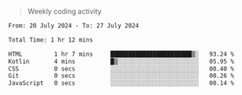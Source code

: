 > Weekly coding activity
<!--START_SECTION:waka-->

```txt
From: 20 July 2024 - To: 27 July 2024

Total Time: 1 hr 12 mins

HTML         1 hr 7 mins     ███████████████████████▒░   93.24 %
Kotlin       4 mins          █▒░░░░░░░░░░░░░░░░░░░░░░░   05.95 %
CSS          0 secs          ░░░░░░░░░░░░░░░░░░░░░░░░░   00.40 %
Git          0 secs          ░░░░░░░░░░░░░░░░░░░░░░░░░   00.26 %
JavaScript   0 secs          ░░░░░░░░░░░░░░░░░░░░░░░░░   00.14 %
```

<!--END_SECTION:waka-->
